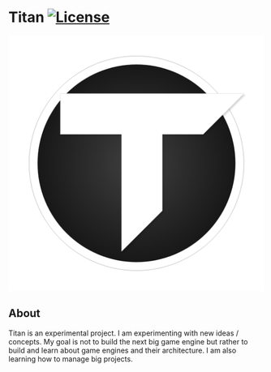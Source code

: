 # Titan [![License](https://img.shields.io/github/license/xd-Abi/TitanEngine.svg)](https://github.com/xd-Abi/TitanEngine/blob/main/LICENSE)

![Titan](Branding/Resources/Branding-Logo.png?raw=true "Titan")


## About
Titan is an experimental project. I am experimenting with new ideas / concepts. My goal is not to build the next big game engine but rather to build and learn about game engines and their architecture. I am also learning how to manage big projects.

